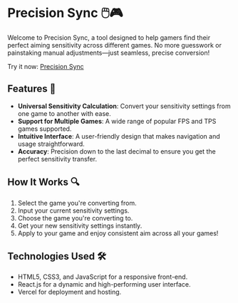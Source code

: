 # Precision Sync 🖱️🎮

Welcome to Precision Sync, a tool designed to help gamers find their perfect aiming sensitivity across different games. No more guesswork or painstaking manual adjustments—just seamless, precise conversion!

Try it now: [Precision Sync](https://sensitivity-converter-three.vercel.app/)

## Features 🌟

- **Universal Sensitivity Calculation**: Convert your sensitivity settings from one game to another with ease.
- **Support for Multiple Games**: A wide range of popular FPS and TPS games supported.
- **Intuitive Interface**: A user-friendly design that makes navigation and usage straightforward.
- **Accuracy**: Precision down to the last decimal to ensure you get the perfect sensitivity transfer.

## How It Works 🔍

1. Select the game you're converting from.
2. Input your current sensitivity settings.
3. Choose the game you're converting to.
4. Get your new sensitivity settings instantly.
5. Apply to your game and enjoy consistent aim across all your games!

## Technologies Used 🛠️

- HTML5, CSS3, and JavaScript for a responsive front-end.
- React.js for a dynamic and high-performing user interface.
- Vercel for deployment and hosting.

